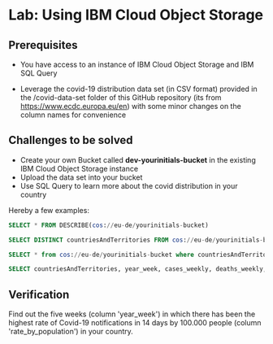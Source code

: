 # Lab: Using IBM Cloud Object Storage

## Prerequisites

- You have access to an instance of IBM Cloud Object Storage and IBM SQL Query

- Leverage the covid-19 distribution data set (in CSV format) provided in the /covid-data-set folder of this GitHub repository (its from https://www.ecdc.europa.eu/en) with some minor changes on the column names for convenience

## Challenges to be solved

- Create your own Bucket called **dev-yourinitials-bucket** in the existing IBM Cloud Object Storage instance
- Upload the data set into your bucket
- Use SQL Query to learn more about the covid distribution in your country

Hereby a few examples:

```sql
SELECT * FROM DESCRIBE(cos://eu-de/yourinitials-bucket)

SELECT DISTINCT countriesAndTerritories FROM cos://eu-de/yourinitials-bucket ORDER BY countriesAndTerritories

SELECT * from cos://eu-de/yourinitials-bucket where countriesAndTerritories = 'yourcountry'

SELECT countriesAndTerritories, year_week, cases_weekly, deaths_weekly, rate_by_population from cos://eu-de/dev-gw-bucket where countriesAndTerritories = 'yourcountry'
```

## Verification

Find out the five weeks (column 'year_week') in which there has been the highest rate of Covid-19 notifications in 14 days by 100.000 people (column 'rate_by_population') in your country.
